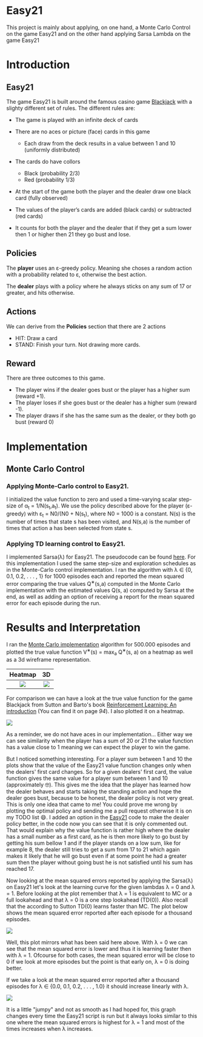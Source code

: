 # Easy21

This project is mainly about applying, on one hand, a Monte Carlo Control on the game Easy21 and on the other hand applying Sarsa Lambda on the game Easy21

# Introduction

## Easy21
The game Easy21 is built around the famous casino game [Blackjack](https://en.wikipedia.org/wiki/Blackjack) with a slighty different set of rules.
The different rules are:
* The game is played with an infinite deck of cards

* There are no aces or picture (face) cards in this game
  - Each draw from the deck results in a value between 1 and 10 (uniformly distributed)
  
* The cards do have collors
  - Black (probability 2/3)
  - Red (probability 1/3)
  
* At the start of the game both the player and the dealer draw one black
card (fully observed)

* The values of the player’s cards are added (black cards) or subtracted (red cards)

* It counts for both the player and the dealer that if they get a sum lower then 1 or higher then 21 they go bust and lose.


## Policies
The **player** uses an ε-greedy policy. Meaning she choses a random action with a probability related to ε, otherwise the best action.

The **dealer** plays with a policy where he always sticks on any sum of 17 or greater, and hits otherwise.

## Actions
We can derive from the **Policies** section that there are 2 actions

* HIT: Draw a card
* STAND: Finish your turn. Not drawing more cards.

## Reward
There are three outcomes to this game.
- The player wins if the dealer goes bust or the player has a higher sum (reward +1).
- The player loses if she goes bust or the dealer has a higher sum (reward -1).
- The player draws if she has the same sum as the dealer, or they both go bust (reward 0)

# Implementation

## Monte Carlo Control
### Applying Monte-Carlo control to Easy21.
I initialized the value function to zero and used a time-varying scalar step-size of α<sub>t</sub> = 1/N(s<sub>t</sub>,a<sub>t</sub>). We use the policy described above for the player (ε-greedy) with ε<sub>t</sub> = N0/(N0 + N(s<sub>t</sub>), where N0 = 1000 is a constant. N(s) is the number of times that state s has been visited, and N(s,a) is the number of times that action a has been selected from state s.

### Applying TD learning control to Easy21.
I implemented Sarsa(λ) for Easy21. The pseudocode can be found [here](https://towardsdatascience.com/introduction-to-various-reinforcement-learning-algorithms-i-q-learning-sarsa-dqn-ddpg-72a5e0cb6287). For this implementation I used the same step-size and exploration schedules as in the Monte-Carlo control implementation. I ran the algorithm with
λ ∈ {0, 0.1, 0.2, . . . , 1} for 1000 episodes each and reported the mean squared error comparing the true values Q<sup>∗</sup>(s,a) computed in the Monte Carlo implementation with the estimated values Q(s, a) computed by Sarsa at the end, as well as adding an option of receiving a report for the mean squared error for each episode during the run.

# Results and Interpretation
I ran the [Monte Carlo implementation](#monte-carlo-control) algorithm for 500.000 episodes and plotted the true value function V<sup>∗</sup>(s) = max<sub>a</sub> Q<sup>∗</sup>(s, a) on a heatmap as well as a 3d wireframe representation.


Heatmap                      |   3D 
:---------------------------:|:----------------------------:
![](MC_Control_heatmap.png)  |  ![](MC_Control_3d.png)

For comparison we can have a look at the true value function for the game Blackjack from Sutton and Barto's book [Reinforcement Learning: An introduction](https://drive.google.com/file/d/1opPSz5AZ_kVa1uWOdOiveNiBFiEOHjkG/view) (You can find it on page *94*). I also plotted it on a heatmap.

![](fig_5_1_frombook.png)

As a reminder, we do not have aces in our implementation... Either way we can see similarity when the player has a sum of 20 or 21 the value function has a value close to 1 meaning we can expect the player to win the game.

But I noticed something interesting. For a player sum between 1 and 10 the plots show that the value of the Easy21 value function changes only when the dealers' first card changes. So for a given dealers' first card, the value function gives the same value for a player sum between 1 and 10 (approximately 🤓). This gives me the idea that the player has learned how the dealer behaves and starts taking the standing action and hope the dealer goes bust, because to be honest, the dealer policy is not very great. This is only one idea that came to me! You could prove me wrong by plotting the optimal policy and sending me a pull request otherwise it is on my TODO list 😄. I added an option in the [Easy21](Easy21.py) code to make the dealer policy better, in the code now you can see that it is only commented out. That would explain why the value function is rather high where the dealer has a small number as a first card, as he is then more likely to go bust by getting his sum bellow 1 and if the player stands on a low sum, like for example 8, the dealer still tries to get a sum from 17 to 21 which again makes it likely that he will go bust even if at some point he had a greater sum then the player without going bust he is not satisfied until his sum has reached 17.


Now looking at the mean squared errors reported by applying the Sarsa(λ) on Easy21 let's look at the learning curve for the given lambdas λ = 0 and λ = 1. Before looking at the plot remember that λ = 1 is equivalent to MC or a full lookahead and that λ = 0 is a one step lookahead (TD(0)). Also recall that the according to Sutton TD(0) learns faster than MC.
The plot below shows the mean squared error reported after each episode for a thousand episodes.

![](lambda_episode.png)

Well, this plot mirrors what has been said here above. With λ = 0 we can see that the mean squared error is lower and thus it is learning faster then with λ = 1. Ofcourse for both cases, the mean squared error will be close to 0 if we look at more episodes but the point is that early on, λ = 0 is doing better.

If we take a look at the mean squared error reported after a thousand episodes for λ ∈ {0.0, 0.1, 0.2, . . . , 1.0} it should increase linearly with λ.

![](lambda_mean.png)

It is a little "jumpy" and not as smooth as I had hoped for, this graph changes every time the Easy21 script is run but it always looks similar to this one where the mean squared errors is highest for λ = 1 and most of the times increases when λ increases.
